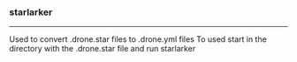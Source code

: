 ### starlarker
---
Used to convert .drone.star files to .drone.yml files
To used start in the directory with the .drone.star file and run starlarker

